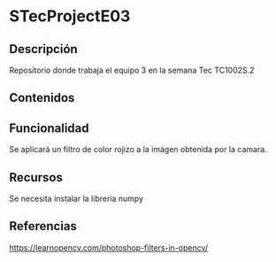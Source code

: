 # STecProjectE03
## Descripción
Repositorio donde trabaja el equipo 3 en la semana Tec TC1002S.2

## Contenidos



## Funcionalidad
Se aplicará un filtro de color rojizo a la imágen obtenida por la camara.


## Recursos
Se necesita instalar la libreria numpy


## Referencias
https://learnopencv.com/photoshop-filters-in-opencv/

